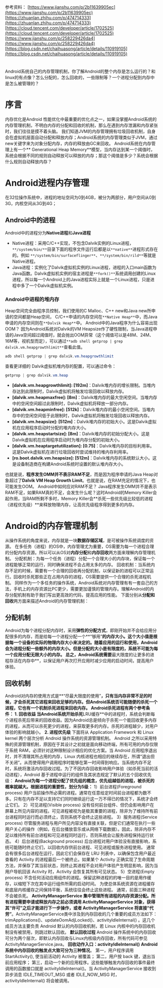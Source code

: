参考资料：
[https://www.jianshu.com/p/2b11639905ec](https://www.jianshu.com/p/2b11639905ec)
[https://zhuanlan.zhihu.com/p/474714333](https://zhuanlan.zhihu.com/p/474714333)
[https://cloud.tencent.com/developer/article/1702525](https://cloud.tencent.com/developer/article/1702525)
[https://www.jianshu.com/p/258229426da4](https://www.jianshu.com/p/258229426da4)
[https://blog.csdn.net/chaihuasong/article/details/110919105](https://blog.csdn.net/chaihuasong/article/details/110919105)

# 

Android系统自己的内存管理机制，你了解Android的整个内存是怎么运行的？和linux的有点像？怎么分配的，怎么回收的，一些限制等？一个进程分配到内存中是怎么被管理的？
# 序言
内存优化是Android 性能优化中最重要的优化点之一，如果没掌握Android系统的内存管理机制，不明白内存的分配和回收的机制，那么在遇到内存泄漏和内存紧张时，我们往往是摸不着头脑。
我们知道JVM的内存管理拥有垃圾回收机制，自身会在虚拟机层面自动分配和释放内存；Android系统的内存管理类似于JVM，通过new关键字来为对象分配内存，内存的释放由GC来回收。
Android系统在内存管理上有一个** Generational Heap Memory**模型，当内存达到某一个阈值时，系统会根据不同的规则自动释放可以释放的内存；那这个阈值是多少？系统会根据什么规则自动释放内存？
# Android进程内存管理
在32位操作系统中，进程的地址空间为0到4GB，被分为两部分，用户空间从0到3G，内核空间从3G到4G；
## Android中的进程
Android中的进程分为**Native进程**和**Java进程**

- Native进程：采用C/C++实现，不包含Dalvik实例的Linux进程，`**/system/bin/**`目录下面的程序文件运行后都是以`**native**`进程形式存在的。例如 `**/system/bin/surfaceflinger**`、`**/system/bin/rild**`等就是Native进程。
- Java进程：实例化了Dalvik虚拟机实例的Linux进程，进程的入口main函数为Java函数。Dalvik虚拟机实例的宿主进程是`**fork()**`系统调用创建的Linux进程，所以每一个Android上的Java进程实际上就是一个Linux进程，只是进程中多了一个Dalvik虚拟机实例。
### Android中进程的堆内存
Heap空间完全由程序员控制，我们使用的C Malloc、C++ new和Java new所申请的空间都是Heap空间， C/C++申请的内存空间在`**Native Heap**`中，而Java申请的内存空间则在`**Dalvik Heap**`中。
Android中的Java程序为什么容易出现OOM？
因为Android系统对Dalvik的VM Heapsize作了硬性限制，当Java进程申请的Java空间超过阈值时，就会抛出OOM异常（这个阈值可以是48M、24M、16M等，视机型而定），可以通过`**adb shell getprop | grep dalvik.vm.heapgrowthlimit**`查看此值。
```powershell
adb shell getprop | grep dalvik.vm.heapgrowthlimit
```
查看更详细的 Dalvik虚拟机堆内存的配置，可以通过命令：
```powershell
getprop | grep dalvik.vm.heap
```

- **[dalvik.vm.heapgrowthlimit]: [192m]**：Dalvik堆内存的增长限制。当堆内存达到此限制时，Dalvik虚拟机将触发垃圾回收以释放内存。
- **[dalvik.vm.heapmaxfree]: [8m]**：Dalvik堆内存的最大空闲空间。当堆内存中的空闲空间超过此限制时，Dalvik虚拟机将释放一部分内存。
- **[dalvik.vm.heapminfree]: [512k]**：Dalvik堆内存的最小空闲空间。当堆内存中的空闲空间低于此限制时，Dalvik虚拟机将触发垃圾回收以释放内存。
- **[dalvik.vm.heapsize]: [512m]**：Dalvik堆内存的初始大小。这是Dalvik虚拟机在应用程序启动时分配的堆内存大小。
- **[dalvik.vm.heapstartsize]: [8m]**：Dalvik堆内存的初始分配大小。这是Dalvik虚拟机在应用程序启动时为堆内存分配的初始大小。
- **[dalvik.vm.heaptargetutilization]: [0.75]**：Dalvik堆内存的目标利用率。这是Dalvik虚拟机在进行垃圾回收时尝试维持的堆内存利用率。
- **[ro.boot.dalvik.vm.heapsize]: [512m]**：Dalvik堆内存的系统默认大小。这是设备制造商在构建Android系统时设置的默认堆内存大小。

也就是说，**程序发生OMM并不表示RAM不足**，而是因为程序申请的Java Heap对象超过了**Dalvik VM Heap Growth Limit**。也就是说，在RAM充足的情况下，也可能发生OOM。
Android中如何应对RAM不足？
Java程序发生OMM并不是表示RAM不足，如果RAM真的不足，会发生什么呢？这时Android的Memory Killer会起作用，当RAM所剩不多时，Memory Killer会**杀死一些优先级比较低的进程（进程优先级）**来释放物理内存，让高优先级程序得到更多的内存。

# Android的内存管理机制
从操作系统的角度来说，内存就是一块**数据存储区域**，是可被操作系统调度的资源。
在多任务（进程）的OS中，内存管理尤为重要，OS需要为每一个进程合理的分配内存资源。所以可以从OS对**内存分配**和**内存回收**两方面来理解内存管理机制。
分配机制：为每一个任务（进程）分配一个合理大小的内存块，保证每一个进程能够正常的运行，同时确保进程不会占用太多的内存。
回收机制：当系统内存不足的时候，需要有一个合理的回收再分配机制，以保证新的进程可以正常运行。回收时杀死那些正在占用内存的进程，OS需要提供一个合理的杀死进程机制。
同样作为一个多任务的操作系统，Android系统对内存管理有有一套自己的方法，手机上的内存资源比PC更少，需要更加谨慎的管理内存。理解Android的内存分配机制有助于我们写出更高效的代码，提高应用的性能。
下面分别从**分配和回收**两方面来描述Android的内存管理机制：
## 分配机制
Android为每个进程分配内存时，采用**弹性的分配方式**，即刚开始并不会给应用分配很多的内存，而是给每一个进程分配一个**“够用”**的内存大小。这个大小值是根据每一个设备的实际的物理内存大小来决定的。随着应用的运行和使用，Android会为进程分配一些额外的内存大小。但是分配的大小是有限度的，系统不可能为每一个应用分配无限大小的内存。
总之，Android系统需要**最大限度的让更多的进程存活在内存中**，以保证用户再次打开应用时减少应用的启动时间，提高用户体验。

## 回收机制
Android对内存的使用方式是**“尽最大限度的使用”**，只有当内存非常不足的时候，才会杀死其它进程来回收足够的内存。但Android系统否可能随便的杀死一个进程，它也有一个机制杀死进程来回收内存。
Android杀死进程有两个参考条件：
**1. 回收收益**
当Android系统开始杀死**LRU缓存**中的进程时，系统会判断每个进程杀死后带来的回收收益。因为Android总是倾向于杀死一个能回收更多内存的进程，从而可以杀死更少的进程，来获取更多的内存。杀死的进程越少，对用户体验的影响就越小。
**2. 进程优先级**
下面将从 Application Framework 和 Linux kernel 两个层次分析 Android 操作系统的资源管理机制。
Android 之所以采用特殊的资源管理机制，原因在于其设计之初就是面向移动终端，所有可用的内存仅限于系统 RAM，必须针对这种限制设计相应的优化方案。当 Android 应用程序退出时，并不清理其所占用的内存，Linux 内核进程也相应的继续存在，所谓“退出但不关闭”。从而使得用户调用程序时能够在第一时间得到响应。当系统内存不足时，系统将激活内存回收过程。为了不因内存回收影响用户体验（如杀死当前的活动进程），Android 基于进程中运行的组件及其状态规定了默认的五个回收优先级：
**Android为每一个进程分配了优先组的概念，优先组越低的进程，被杀死的概率就越大。根据进程的重要性，划分为5级：**
1）前台进程(Foreground process)
用户当前操作所必需的进程。通常在任意给定时间前台进程都为数不多。只有在内存不足以支持它们同时继续运行这一万不得已的情况下，系统才会终止它们。
2）可见进程(Visible process)
没有任何前台组件、但仍会影响用户在屏幕上所见内容的进程。可见进程被视为是极其重要的进程，除非为了维持所有前台进程同时运行而必须终止，否则系统不会终止这些进程。
3）服务进程(Service process)
尽管服务进程与用户所见内容没有直接关联，但是它们通常在执行一些用户关心的操作（例如，在后台播放音乐或从网络下载数据）。因此，除非内存不足以维持所有前台进程和可见进程同时运行，否则系统会让服务进程保持运行状态。
4）后台进程(Background process)
后台进程对用户体验没有直接影响，系统可能随时终止它们，以回收内存供前台进程、可见进程或服务进程使用。 通常会有很多后台进程在运行，因此它们会保存在 LRU 列表中，以确保包含用户最近查看的 Activity 的进程最后一个被终止。如果某个 Activity 正确实现了生命周期方法，并保存了其当前状态，则终止其进程不会对用户体验产生明显影响，因为当用户导航回该 Activity 时，Activity 会恢复其所有可见状态。
5）空进程(Empty process)
不含任何活动应用组件的进程。保留这种进程的的唯一目的是用作缓存，以缩短下次在其中运行组件所需的启动时间。 为使总体系统资源在进程缓存和底层内核缓存之间保持平衡，系统往往会终止这些进程。
通常，前面三种进程不会被杀死。
**ActivityManagerService 集中管理所有进程的内存资源分配。所有进程需要申请或释放内存之前必须调用 ActivityManagerService 对象，获得其“许可”之后才能进行下一步操作，或者 ActivityManagerService 将直接“代劳”**。ActivityManagerService类中涉及到内存回收的几个重要的成员方法如下：trimApplications()、updateOomAdjLocked()、activityIdleInternal() 。这几个成员方法主要负责 Android 默认的内存回收机制，若 Linux 内核中的内存回收机制没有被禁用，则跳过默认回收。
**默认回收过程**
Android 操作系统中的内存回收可分为两个层次，即默认内存回收与Linux内核级内存回收，所有代码可参见 ActivityManagerService.java。
**回收动作入口：activityIdleInternal()**
**Android 系统中内存回收的触发点大致可分为三种情况**。
第一，用户程序调用 StartActivity(), 使当前活动的 Activity 被覆盖；
第二，用户按 back 键，退出当前应用程序；
第三，启动一个新的应用程序。这些能够触发内存回收的事件最终调用的函数接口就是 activityIdleInternal()。当 ActivityManagerService 接收到异步消息 IDLE_TIMEOUT_MSG 或者 IDLE_NOW_MSG 时，activityIdleInternal() 将会被调用。

